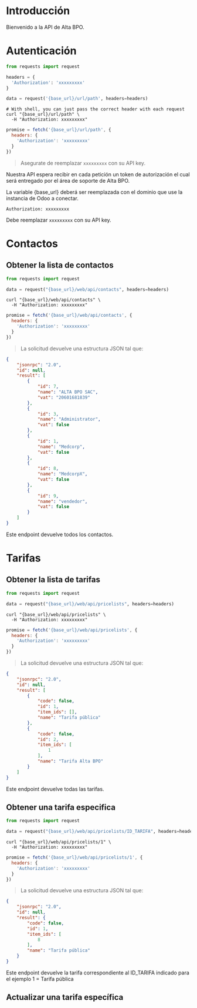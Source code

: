 # Introducción

Bienvenido a la API de Alta BPO.

# Autenticación

```python
from requests import request

headers = {
  'Authorization': 'xxxxxxxxx'
}

data = request('{base_url}/url/path', headers=headers)
```

```shell
# With shell, you can just pass the correct header with each request
curl "{base_url}/url/path" \
  -H "Authorization: xxxxxxxxx"
```

```javascript
promise = fetch('{base_url}/url/path', {
  headers: {
    'Authorization': 'xxxxxxxxx'
  }
})
```

> Asegurate de reemplazar `xxxxxxxxx` con su API key.

Nuestra API espera recibir en cada petición un token de autorización el cual será entregado por el área de soporte de Alta BPO.

La variable {base_url} deberá ser reemplazada con el dominio que use la instancia de Odoo a conectar.

`Authorization: xxxxxxxxx`

<aside class="notice">
Debe reemplazar <code>xxxxxxxxx</code> con su API key.
</aside>

# Contactos

## Obtener la lista de contactos

```python
from requests import request

data = request("{base_url}/web/api/contacts", headers=headers)
```

```shell
curl "{base_url}/web/api/contacts" \
  -H "Authorization: xxxxxxxxx"
```

```javascript
promise = fetch('{base_url}/web/api/contacts', {
  headers: {
    'Authorization': 'xxxxxxxxx'
  }
})
```

> La solicitud devuelve una estructura JSON tal que:

```json
{
    "jsonrpc": "2.0",
    "id": null,
    "result": [
        {
            "id": 7,
            "name": "ALTA BPO SAC",
            "vat": "20601681839"
        },
        {
            "id": 3,
            "name": "Administrator",
            "vat": false
        },
        {
            "id": 1,
            "name": "Medcorp",
            "vat": false
        },
        {
            "id": 8,
            "name": "MedcorpX",
            "vat": false
        },
        {
            "id": 9,
            "name": "vendedor",
            "vat": false
        }
    ]
}
```

Este endpoint devuelve todos los contactos.


# Tarifas

## Obtener la lista de tarifas

```python
from requests import request

data = request("{base_url}/web/api/pricelists", headers=headers)
```

```shell
curl "{base_url}/web/api/pricelists" \
  -H "Authorization: xxxxxxxxx"
```

```javascript
promise = fetch('{base_url}/web/api/pricelists', {
  headers: {
    'Authorization': 'xxxxxxxxx'
  }
})
```

> La solicitud devuelve una estructura JSON tal que:

```json
{
    "jsonrpc": "2.0",
    "id": null,
    "result": [
        {
            "code": false,
            "id": 1,
            "item_ids": [],
            "name": "Tarifa pública"
        },
        {
            "code": false,
            "id": 2,
            "item_ids": [
                1
            ],
            "name": "Tarifa Alta BPO"
        }
    ]
}
```

Este endpoint devuelve todas las tarifas.


## Obtener una tarifa especifica

```python
from requests import request

data = request("{base_url}/web/api/pricelists/ID_TARIFA", headers=headers)
```

```shell
curl "{base_url}/web/api/pricelists/1" \
  -H "Authorization: xxxxxxxxx"
```

```javascript
promise = fetch('{base_url}/web/api/pricelists/1', {
  headers: {
    'Authorization': 'xxxxxxxxx'
  }
})
```

> La solicitud devuelve una estructura JSON tal que:

```json
{
    "jsonrpc": "2.0",
    "id": null,
    "result": {
        "code": false,
        "id": 1,
        "item_ids": [
            8
        ],
        "name": "Tarifa pública"
    }
}
```

Este endpoint devuelve la tarifa correspondiente al ID_TARIFA indicado para el ejemplo 1 = Tarifa pública


## Actualizar una tarifa específica

